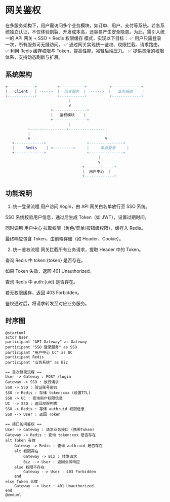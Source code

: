 # 网关鉴权

在多服务架构下，用户需访问多个业务模块，如订单、用户、支付等系统。若各系统独立认证，不仅体验割裂、开发成本高，还容易产生安全隐患。为此，需引入统一的 API 网关 + SSO + Redis 权限缓存 模式，实现以下目标：
✅ 用户只需登录一次，所有服务可无缝访问。
✅ 通过网关实现统一鉴权、权限拦截、请求路由。
✅ 利用 Redis 缓存权限与 Token，提高性能，减轻后端压力。
✅ 提供灵活的权限体系，支持动态刷新与扩展。

## 系统架构

```lua
+------------+         +-----------+          +-------------+
|   Client   | ----->  |  网关服务  |  ----->  |   业务系统    |
+------------+         +-----------+          +-------------+
                            |
                            v
                    +---------------+
                    |   鉴权模块    |
                    +---------------+
                            |
          +----------------+----------------+
          |                                 |
          v                                 v
   +-------------+                  +---------------+
   |     Redis    | <--------->     |     单点登录     |
   +-------------+                  +---------------+
                                         |
                                         v
                                  +-------------+
                                  |  用户中心  |
                                  +-------------+

```

## 功能说明
1. 统一登录流程
用户访问 /login，由 API 网关白名单放行至 SSO 系统。

SSO 系统校验用户信息，通过后生成 Token（如 JWT），设置过期时间。

同时调用 用户中心 拉取权限（角色/菜单/按钮级权限），缓存入 Redis。

最终响应包含 Token，由前端存储（如 Header、Cookie）。

2. 统一鉴权流程
网关拦截所有业务请求，提取 Header 中的 Token。

查询 Redis 中 token:{token} 是否存在。

如果 Token 失效，返回 401 Unauthorized。

查询 Redis 中 auth:{uid} 是否存在。

若无权限缓存，返回 403 Forbidden。

鉴权通过后，将请求转发至对应业务服务。

## 时序图

```
@startuml
actor User
participant "API Gateway" as Gateway
participant "SSO 登录服务" as SSO
participant "用户中心 UC" as UC
participant Redis
participant "业务系统" as Biz

== 首次登录流程 ==
User -> Gateway : POST /login
Gateway -> SSO : 放行请求
SSO -> SSO : 验证账号密码
SSO -> Redis : 存储 token:xxx (设置TTL)
SSO -> UC : 查询用户权限信息
UC --> SSO : 返回权限列表
SSO -> Redis : 存储 auth:uid 权限信息
SSO --> User : 返回 Token

== 接口访问鉴权 ==
User -> Gateway : 请求业务接口 (携带Token)
Gateway -> Redis : 查询 token:xxx 是否存在
alt Token 有效
    Gateway -> Redis : 查询 auth:uid 是否存在
    alt 权限存在
        Gateway -> Biz : 转发请求
        Biz --> User : 返回业务响应
    else 权限不存在
        Gateway --> User : 403 Forbidden
    end
else Token 无效
    Gateway --> User : 401 Unauthorized
end
@enduml

```